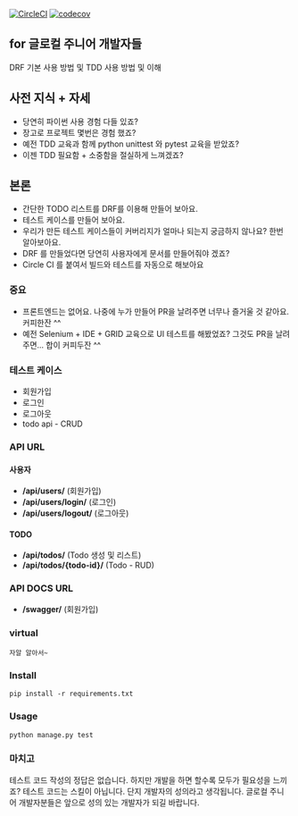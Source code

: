 [![CircleCI](https://circleci.com/gh/limdongkyu/drf_for_tdd.svg?style=svg)](https://circleci.com/gh/limdongkyu/drf_for_tdd)
[![codecov](https://codecov.io/gh/limdongkyu/drf_for_tdd/branch/master/graph/badge.svg)](https://codecov.io/gh/limdongkyu/drf_for_tdd)

## for 글로컬 주니어 개발자들

DRF 기본 사용 방법 및 TDD 사용 방법 및 이해

## 사전 지식 + 자세
* 당연히 파이썬 사용 경험 다들 있죠?
* 장고로 프로젝트 몇번은 경험 했죠?
* 예전 TDD 교육과 함께 python unittest 와 pytest 교육을 받았죠?
* 이젠 TDD 필요함 + 소중함을 절실하게 느껴겠죠?

## 본론
* 간단한 TODO 리스트를 DRF를 이용해 만들어 보아요.
* 테스트 케이스를 만들어 보아요.
* 우리가 만든 테스트 케이스들이 커버리지가 얼마나 되는지 궁금하지 않나요? 한번 알아보아요.
* DRF 를 만들었다면 당연히 사용자에게 문서를 만들어줘야 겠죠?
* Circle CI 를 붙여서 빌드와 테스트를 자동으로 해보아요

### 중요 
* 프론트엔드는 없어요. 나중에 누가 만들어 PR을 날려주면 너무나 즐거울 것 같아요. 커피한잔 ^^
* 예전 Selenium + IDE + GRID 교육으로 UI 테스트를 해봤었죠? 그것도 PR을 날려주면... 합이 커피두잔 ^^

### 테스트 케이스
* 회원가입
* 로그인
* 로그아웃
* todo api - CRUD

### API URL

#### 사용자

* **/api/users/** (회원가입)
* **/api/users/login/** (로그인)
* **/api/users/logout/** (로그아웃)


#### TODO

* **/api/todos/** (Todo 생성 및 리스트)
* **/api/todos/{todo-id}/** (Todo - RUD)


### API DOCS URL

* **/swagger/** (회원가입)

### virtual 
    자알 알아서~

### Install

    pip install -r requirements.txt

### Usage

    python manage.py test

### 마치고

테스트 코드 작성의 정답은 없습니다. 
하지만 개발을 하면 할수록 모두가 필요성을 느끼죠?
테스트 코드는 스킬이 아닙니다. 단지 개발자의 성의라고 생각됩니다.
글로컬 주니어 개발자분들은 앞으로 성의 있는 개발자가 되길 바랍니다.
